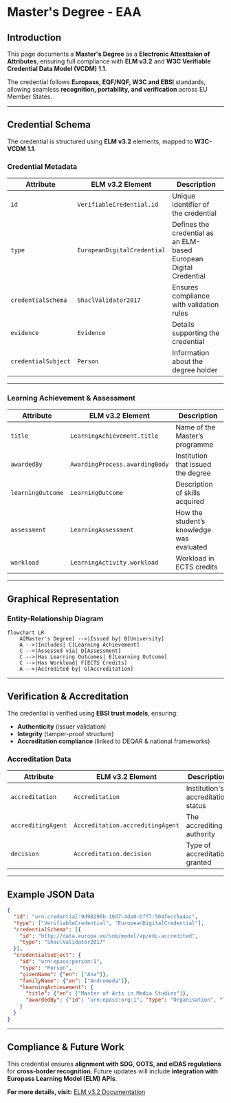 # Master's Degree - EAA

## Introduction
This page documents a **Master's Degree** as a **Electronic Attesttaion of Attributes**, ensuring full compliance with **ELM v3.2** and **W3C Verifiable Credential Data Model (VCDM) 1.1**.

The credential follows **Europass, EQF/NQF, W3C and EBSI** standards, allowing seamless **recognition, portability, and verification** across EU Member States.

---

## Credential Schema
The credential is structured using **ELM v3.2** elements, mapped to **W3C-VCDM 1.1**.

### **Credential Metadata**
| Attribute                 | ELM v3.2 Element | Description |
|--------------------------|----------------|-------------|
| `id` | `VerifiableCredential.id` | Unique identifier of the credential |
| `type` | `EuropeanDigitalCredential` | Defines the credential as an ELM-based European Digital Credential |
| `credentialSchema` | `ShaclValidator2017` | Ensures compliance with validation rules |
| `evidence` | `Evidence` | Details supporting the credential |
| `credentialSubject` | `Person` | Information about the degree holder |

---

### **Learning Achievement & Assessment**
| Attribute | ELM v3.2 Element | Description |
|-----------|----------------|-------------|
| `title` | `LearningAchievement.title` | Name of the Master’s programme |
| `awardedBy` | `AwardingProcess.awardingBody` | Institution that issued the degree |
| `learningOutcome` | `LearningOutcome` | Description of skills acquired |
| `assessment` | `LearningAssessment` | How the student’s knowledge was evaluated |
| `workload` | `LearningActivity.workload` | Workload in ECTS credits |

---

## Graphical Representation
### **Entity-Relationship Diagram**
```mermaid
flowchart LR
    A[Master's Degree] -->|Issued by| B[University]
    A -->|Includes| C[Learning Achievement]
    C -->|Assessed via| D[Assessment]
    C -->|Has Learning Outcomes| E[Learning Outcome]
    C -->|Has Workload| F[ECTS Credits]
    A -->|Accredited by| G[Accreditation]
```
---

## Verification & Accreditation
The credential is verified using **EBSI trust models**, ensuring:
- **Authenticity** (issuer validation)
- **Integrity** (tamper-proof structure)
- **Accreditation compliance** (linked to DEQAR & national frameworks)

### **Accreditation Data**
| Attribute | ELM v3.2 Element | Description |
|-----------|----------------|-------------|
| `accreditation` | `Accreditation` | Institution's accreditation status |
| `accreditingAgent` | `Accreditation.accreditingAgent` | The accrediting authority |
| `decision` | `Accreditation.decision` | Type of accreditation granted |

---

## Example JSON Data
```json
{
  "id": "urn:credential:9d98296b-16d7-4da0-bff7-504fecc5a4ac",
  "type": ["VerifiableCredential", "EuropeanDigitalCredential"],
  "credentialSchema": [{
    "id": "http://data.europa.eu/snb/model/ap/edc-accredited",
    "type": "ShaclValidator2017"
  }],
  "credentialSubject": {
    "id": "urn:epass:person:1",
    "type": "Person",
    "givenName": {"en": ["Ana"]},
    "familyName": {"en": ["Andromeda"]},
    "learningAchievement": {
      "title": {"en": ["Master of Arts in Media Studies"]},
      "awardedBy": {"id": "urn:epass:org:1", "type": "Organisation", "legalName": {"en": ["Umeå University"]} }
    }
  }
}
```

---

## Compliance & Future Work
This credential ensures **alignment with SDG, OOTS, and eIDAS regulations** for **cross-border recognition**. Future updates will include **integration with Europass Learning Model (ELM) APIs**.

**For more details, visit:** [ELM v3.2 Documentation](https://europa.eu/europass/elm-browser/)

